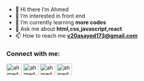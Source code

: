 - 👋 Hi there I’m Ahmed
- 👀 I’m interested in front end
- 🌱 I’m currently learning **more codes**
- 💬 Ask me about **html,css,javascript,react**
- 📫 How to reach me **v20asayed173@gmail.com**
<!---
Ahmedkhaled001/Ahmedkhaled001 is a ✨ special ✨ repository because its `README.md` (this file) appears on your GitHub profile.
You can click the Preview link to take a look at your changes.
--->
<h3 align="left">Connect with me:</h3>
<p align="left">
<a href="https://twitter.com/midoten1030" target="blank"><img align="center" src="https://cdn.jsdelivr.net/npm/simple-icons@3.0.1/icons/twitter.svg" alt="ahmedkhaled" height="30" width="40" /></a>
<a href="https://www.linkedin.com/in/ahmed-khaled-1st/" target="blank"><img align="center" src="https://cdn.jsdelivr.net/npm/simple-icons@3.0.1/icons/linkedin.svg" alt="ahmedkhaled" height="30" width="40" /></a>
<a href="https://www.facebook.com/profile.php?id=100002293997484" target="blank"><img align="center" src="https://cdn.jsdelivr.net/npm/simple-icons@3.0.1/icons/facebook.svg" alt="ahmedkhaled" height="30" width="40" /></a>
<a href="https://www.instagram.com/ahmedkhaled.1_/" target="blank"><img align="center" src="https://cdn.jsdelivr.net/npm/simple-icons@3.0.1/icons/instagram.svg" alt="ahmedkhaled" height="30" width="40" /></a>
</p>
